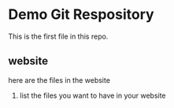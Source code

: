 # Demo Git Respository

This is the first file in this repo.

## website
here are the files in the website

1. list the files you want to have in your website

